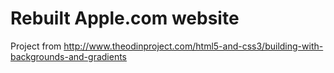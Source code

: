 Rebuilt Apple.com website
=========================

Project from http://www.theodinproject.com/html5-and-css3/building-with-backgrounds-and-gradients
